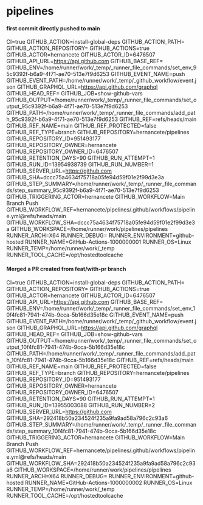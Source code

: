 # pipelines

#### first commit directly pushed to main

CI=true
GITHUB_ACTION=install-global-deps
GITHUB_ACTION_PATH=
GITHUB_ACTION_REPOSITORY=
GITHUB_ACTIONS=true
GITHUB_ACTOR=hernancete
GITHUB_ACTOR_ID=6476507
GITHUB_API_URL=https://api.github.com
GITHUB_BASE_REF=
GITHUB_ENV=/home/runner/work/_temp/_runner_file_commands/set_env_95c9392f-b6a9-4f71-ae70-513e7f9d6253
GITHUB_EVENT_NAME=push
GITHUB_EVENT_PATH=/home/runner/work/_temp/_github_workflow/event.json
GITHUB_GRAPHQL_URL=https://api.github.com/graphql
GITHUB_HEAD_REF=
GITHUB_JOB=show-github-vars
GITHUB_OUTPUT=/home/runner/work/_temp/_runner_file_commands/set_output_95c9392f-b6a9-4f71-ae70-513e7f9d6253
GITHUB_PATH=/home/runner/work/_temp/_runner_file_commands/add_path_95c9392f-b6a9-4f71-ae70-513e7f9d6253
GITHUB_REF=refs/heads/main
GITHUB_REF_NAME=main
GITHUB_REF_PROTECTED=false
GITHUB_REF_TYPE=branch
GITHUB_REPOSITORY=hernancete/pipelines
GITHUB_REPOSITORY_ID=951493177
GITHUB_REPOSITORY_OWNER=hernancete
GITHUB_REPOSITORY_OWNER_ID=6476507
GITHUB_RETENTION_DAYS=90
GITHUB_RUN_ATTEMPT=1
GITHUB_RUN_ID=13954938739
GITHUB_RUN_NUMBER=1
GITHUB_SERVER_URL=https://github.com
GITHUB_SHA=dccc75a4634f75718a05fe94d59f01e2f99d3e3a
GITHUB_STEP_SUMMARY=/home/runner/work/_temp/_runner_file_commands/step_summary_95c9392f-b6a9-4f71-ae70-513e7f9d6253
GITHUB_TRIGGERING_ACTOR=hernancete
GITHUB_WORKFLOW=Main Branch Push
GITHUB_WORKFLOW_REF=hernancete/pipelines/.github/workflows/pipeline.yml@refs/heads/main
GITHUB_WORKFLOW_SHA=dccc75a4634f75718a05fe94d59f01e2f99d3e3a
GITHUB_WORKSPACE=/home/runner/work/pipelines/pipelines
RUNNER_ARCH=X64
RUNNER_DEBUG=
RUNNER_ENVIRONMENT=github-hosted
RUNNER_NAME=GitHub-Actions-1000000001
RUNNER_OS=Linux
RUNNER_TEMP=/home/runner/work/_temp
RUNNER_TOOL_CACHE=/opt/hostedtoolcache

#### Merged a PR created from feat/with-pr branch

CI=true
GITHUB_ACTION=install-global-deps
GITHUB_ACTION_PATH=
GITHUB_ACTION_REPOSITORY=
GITHUB_ACTIONS=true
GITHUB_ACTOR=hernancete
GITHUB_ACTOR_ID=6476507
GITHUB_API_URL=https://api.github.com
GITHUB_BASE_REF=
GITHUB_ENV=/home/runner/work/_temp/_runner_file_commands/set_env_10f4fc81-7941-474b-9cca-5b166d35e18c
GITHUB_EVENT_NAME=push
GITHUB_EVENT_PATH=/home/runner/work/_temp/_github_workflow/event.json
GITHUB_GRAPHQL_URL=https://api.github.com/graphql
GITHUB_HEAD_REF=
GITHUB_JOB=show-github-vars
GITHUB_OUTPUT=/home/runner/work/_temp/_runner_file_commands/set_output_10f4fc81-7941-474b-9cca-5b166d35e18c
GITHUB_PATH=/home/runner/work/_temp/_runner_file_commands/add_path_10f4fc81-7941-474b-9cca-5b166d35e18c
GITHUB_REF=refs/heads/main
GITHUB_REF_NAME=main
GITHUB_REF_PROTECTED=false
GITHUB_REF_TYPE=branch
GITHUB_REPOSITORY=hernancete/pipelines
GITHUB_REPOSITORY_ID=951493177
GITHUB_REPOSITORY_OWNER=hernancete
GITHUB_REPOSITORY_OWNER_ID=6476507
GITHUB_RETENTION_DAYS=90
GITHUB_RUN_ATTEMPT=1
GITHUB_RUN_ID=13955003088
GITHUB_RUN_NUMBER=2
GITHUB_SERVER_URL=https://github.com
GITHUB_SHA=292418b50a234524f235a9fa9ad58a796c2c93a6
GITHUB_STEP_SUMMARY=/home/runner/work/_temp/_runner_file_commands/step_summary_10f4fc81-7941-474b-9cca-5b166d35e18c
GITHUB_TRIGGERING_ACTOR=hernancete
GITHUB_WORKFLOW=Main Branch Push
GITHUB_WORKFLOW_REF=hernancete/pipelines/.github/workflows/pipeline.yml@refs/heads/main
GITHUB_WORKFLOW_SHA=292418b50a234524f235a9fa9ad58a796c2c93a6
GITHUB_WORKSPACE=/home/runner/work/pipelines/pipelines
RUNNER_ARCH=X64
RUNNER_DEBUG=
RUNNER_ENVIRONMENT=github-hosted
RUNNER_NAME=GitHub-Actions-1000000002
RUNNER_OS=Linux
RUNNER_TEMP=/home/runner/work/_temp
RUNNER_TOOL_CACHE=/opt/hostedtoolcache

